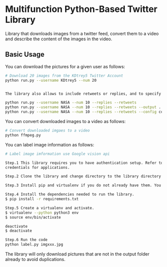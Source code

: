 # Multifunction Python-Based Twitter Library

Library that downloads images from a twitter feed, convert them to a video and describe the content of the images in the video.



## Basic Usage


You can download the pictures for a given user as follows:

```bash
# Download 20 images from the KDtrey5 Twitter Account
python run.py --username KDtrey5 --num 20


The library also allows to include retweets or replies, and to specify a different folder to save the pictures in ("pictures" is the default)

python run.py --username NASA --num 10 --replies --retweets
python run.py --username NASA --num 10 --replies --retweets --output ../NASA_Pictures
python run.py --username NASA --num 10 --replies --retweets --config config.cfg --output ../NASA_Pictures

```
You can convert downloaded images to a video as follows:
``` bash
# Convert downloaded imgaes to a video 
python ffmpeg.py
```
You can label image information as follows:
```bash
# Label image imformation use Google vision api

Step.1 This library requires you to have authentication setup. Refer to https://cloud.google.com/docs/authentication/getting-started the for instructions on setting up
credentials for applications.

Step.2 Clone the library and change directory to the library directory you want to use.

Step.3 Install pip and virtualenv if you do not already have them. You may want to refer to the https://cloud.google.com/python/setup for Google Cloud Platform for instructions.

Step.4 Install the dependencies needed to run the library.
$ pip install -r requirements.txt

Step.5 Create a virtualenv and activate.
$ virtualenv --python python3 env
$ source env/bin/activate

deactivate
$ deactivate

Step.6 Run the code
python label.py imgxxx.jpg

```

The library will only download pictures that are not in the output folder already to avoid duplications. 
